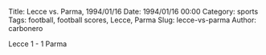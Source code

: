 Title: Lecce vs. Parma, 1994/01/16
Date: 1994/01/16 00:00
Category: sports
Tags: football, football scores, Lecce, Parma
Slug: lecce-vs-parma
Author: carbonero


Lecce 1 - 1 Parma

